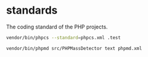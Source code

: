 # standards
The coding standard of the PHP projects.


```bash
vendor/bin/phpcs --standard=phpcs.xml .test
```

```bash
vendor/bin/phpmd src/PHPMassDetector text phpmd.xml
```

